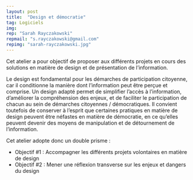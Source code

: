 ```yaml
---
layout: post
title:  "Design et démocratie"
tag: Logiciels
img:
rep: "Sarah Rayczakowski"
repmail: "s.rayczakowski@gmail.com"
repimg: "sarah-rayczakowski.jpg"
---
```


Cet atelier a pour objectif de proposer aux différents projets en cours des solutions en matière de design et de présentation de l’information.

Le design est fondamental pour les démarches de participation citoyenne, car il conditionne la manière dont l’information peut être perçue et comprise. Un design adapté permet de simplifier l’accès à l’information, d’améliorer la compréhension des enjeux, et de faciliter le participation de chacun au sein de démarches citoyennes / démocratiques. Il convient toutefois de conserver à l’esprit que certaines pratiques en matière de design peuvent être néfastes en matière de démocratie, en ce qu’elles peuvent devenir des moyens de manipulation et de détournement de l’information.

Cet atelier adopte donc un double prisme :

- Objectif #1 : Accompagner les différents projets volontaires en matière de design<br>
- Objectif #2 : Mener une réflexion transverse sur les enjeux et dangers du design



